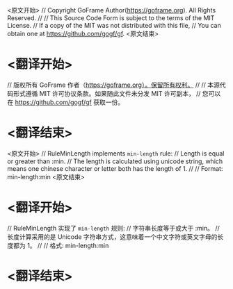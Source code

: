 
<原文开始>
// Copyright GoFrame Author(https://goframe.org). All Rights Reserved.
//
// This Source Code Form is subject to the terms of the MIT License.
// If a copy of the MIT was not distributed with this file,
// You can obtain one at https://github.com/gogf/gf.
<原文结束>

# <翻译开始>
// 版权所有 GoFrame 作者（https://goframe.org）。保留所有权利。
//
// 本源代码形式遵循 MIT 许可协议条款。如果随此文件未分发 MIT 许可副本，
// 您可以在 https://github.com/gogf/gf 获取一份。
# <翻译结束>


<原文开始>
// RuleMinLength implements `min-length` rule:
// Length is equal or greater than :min.
// The length is calculated using unicode string, which means one chinese character or letter both has the length of 1.
//
// Format: min-length:min
<原文结束>

# <翻译开始>
// RuleMinLength 实现了 `min-length` 规则:
// 字符串长度等于或大于 :min。
// 长度计算采用的是 Unicode 字符串方式，这意味着一个中文字符或英文字母的长度都为 1。
//
// 格式: min-length:min
# <翻译结束>

